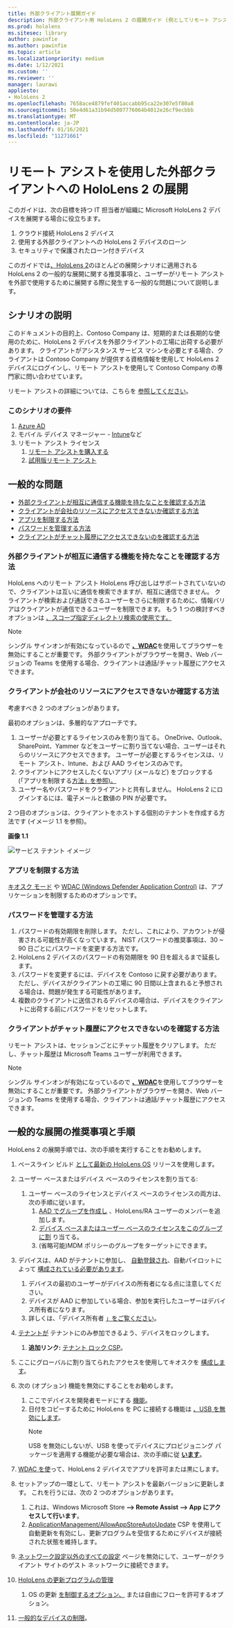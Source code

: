```yaml
---
title: 外部クライアント展開ガイド
description: 外部クライアント用 HoloLens 2 の展開ガイド (例としてリモート アシスト付き)
ms.prod: hololens
ms.sitesec: library
author: pawinfie
ms.author: pawinfie
ms.topic: article
ms.localizationpriority: medium
ms.date: 1/12/2021
ms.custom: ''
ms.reviewer: ''
manager: laurawi
appliesto:
- HoloLens 2
ms.openlocfilehash: 7658ace4879fef401accabb95ca22e307e5f80a8
ms.sourcegitcommit: 50e4d61a31b94d5007776064b4012e26cf9ecbbb
ms.translationtype: MT
ms.contentlocale: ja-JP
ms.lasthandoff: 01/16/2021
ms.locfileid: "11271661"
---
```

# リモート アシストを使用した外部クライアントへの HoloLens 2 の展開

このガイドは、次の目標を持つ IT 担当者が組織に Microsoft HoloLens 2 デバイスを展開する場合に役立ちます。

1. クラウド接続 HoloLens 2 デバイス
1. 使用する外部クライアントへの HoloLens 2 デバイスのローン
1. セキュリティで保護されたローン付きデバイス

このガイドでは[、HoloLens 2](#general-deployment-recommendations-and-instructions)のほとんどの展開シナリオに適用される HoloLens 2 の[](#common-concerns)一般的な展開に関する推奨事項と、ユーザーがリモート アシストを外部で使用するために展開する際に発生する一般的な問題について説明します。

## シナリオの説明

このドキュメントの目的上、Contoso Company は、短期的または長期的な使用のために、HoloLens 2 デバイスを外部クライアントの工場に出荷する必要があります。 クライアントがアシスタンス サービス マシンを必要とする場合、クライアントは Contoso Company が提供する資格情報を使用して HoloLens 2 デバイスにログインし、リモート アシストを使用して Contoso Company の専門家に問い合わせています。

リモート アシストの詳細については、こちらを [参照してください](https://docs.microsoft.com/hololens/hololens2-cloud-connected-overview#learn-about-remote-assist)。

### このシナリオの要件

1. [Azure AD](https://docs.microsoft.com/azure/active-directory/fundamentals/active-directory-whatis)
1. モバイル デバイス マネージャー - [Intune](https://docs.microsoft.com/mem/intune/fundamentals/free-trial-sign-up)など
1. リモート アシスト ライセンス
    1. [リモート アシストを購入する](https://docs.microsoft.com/dynamics365/mixed-reality/remote-assist/buy-remote-assist)
    1. [試用版リモート アシスト](https://docs.microsoft.com/dynamics365/mixed-reality/remote-assist/try-remote-assist)

## 一般的な問題

- [外部クライアントが相互に通信する機能を持たなことを確認する方法](#how-to-ensure-that-external-clients-do-not-have-the-ability-to-communicate-with-one-another)
- [クライアントが会社のリソースにアクセスできないか確認する方法](#how-to-ensure-that-clients-do-not-have-access-to-company-resources)
- [アプリを制限する方法](#how-to-restrict-apps)
- [パスワードを管理する方法](#how-to-manage-passwords)
- [クライアントがチャット履歴にアクセスできないのを確認する方法](#how-to-ensure-that-clients-do-not-have-access-to-chat-history)

### 外部クライアントが相互に通信する機能を持たなことを確認する方法

HoloLens へのリモート アシスト HoloLens 呼び出しはサポートされていないので、クライアントは互いに通信を検索できますが、相互に通信できません。 クライアントが検索および通話できるユーザーをさらに制限するために、[](https://docs.microsoft.com/microsoft-365/compliance/information-barriers?view=o365-worldwide)情報バリアはクライアントが通信できるユーザーを制限できます。 もう 1 つの検討すべきオプションは [、スコープ指定ディレクトリ検索の使用です。](https://docs.microsoft.com/MicrosoftTeams/teams-scoped-directory-search)

 > [!NOTE]
> シングル サインオンが有効になっているので [**、WDAC**](https://docs.microsoft.com/hololens/windows-defender-application-control-wdac)を使用してブラウザーを無効にすることが重要です。 外部クライアントがブラウザーを開き、Web バージョンの Teams を使用する場合、クライアントは通話/チャット履歴にアクセスできます。

### クライアントが会社のリソースにアクセスできないか確認する方法

考慮すべき 2 つのオプションがあります。

最初のオプションは、多層的なアプローチです。

1. ユーザーが必要とするライセンスのみを割り当てる。 OneDrive、Outlook、SharePoint、Yammer などをユーザーに割り当てない場合、ユーザーはそれらのリソースにアクセスできます。 ユーザーが必要とするライセンスは、リモート アシスト、Intune、および AAD ライセンスのみです。
1. クライアントにアクセスしたくないアプリ (メールなど) をブロックする (「アプリを制限する[方法」を参照)。](#how-to-restrict-apps)
1. ユーザー名やパスワードをクライアントと共有しません。 HoloLens 2 にログインするには、電子メールと数値の PIN が必要です。

2 つ目のオプションは、クライアントをホストする個別のテナントを作成する方法です (イメージ 1.1 を参照)。

**画像 1.1**

![サービス テナント イメージ](./images/hololens-service-tenant-image.png)

### アプリを制限する方法

[キオスク モード](https://docs.microsoft.com/hololens/hololens-kiosk) や [WDAC (Windows Defender Application Control)](https://docs.microsoft.com/hololens/windows-defender-application-control-wdac) は、アプリケーションを制限するためのオプションです。

### パスワードを管理する方法

1. パスワードの有効期限を削除します。 ただし、これにより、アカウントが侵害される可能性が高くなっています。 NIST パスワードの推奨事項は、30 ~ 90 日ごとにパスワードを変更する方法です。
1. HoloLens 2 デバイスのパスワードの有効期限を 90 日を超えるまで延長します。
1. パスワードを変更するには、デバイスを Contoso に戻す必要があります。 ただし、デバイスがクライアントの工場に 90 日間以上含まれると予想される場合は、問題が発生する可能性があります。  
1. 複数のクライアントに送信されるデバイスの場合は、デバイスをクライアントに出荷する前にパスワードをリセットします。

### クライアントがチャット履歴にアクセスできないのを確認する方法

リモート アシストは、セッションごとにチャット履歴をクリアします。 ただし、チャット履歴は Microsoft Teams ユーザーが利用できます。

> [!NOTE]
> シングル サインオンが有効になっているので [**、WDAC**](https://docs.microsoft.com/hololens/windows-defender-application-control-wdac)を使用してブラウザーを無効にすることが重要です。 外部クライアントがブラウザーを開き、Web バージョンの Teams を使用する場合、クライアントは通話/チャット履歴にアクセスできます。

## 一般的な展開の推奨事項と手順

HoloLens 2 の展開手順では、次の手順を実行することをお勧めします。

1. ベースライン ビルド [として最新の HoloLens OS](https://aka.ms/hololens2download) リリースを使用します。
1. ユーザー ベースまたはデバイス ベースのライセンスを割り当てる:
    1. ユーザー ベースのライセンスとデバイス ベースのライセンスの両方は、次の手順に従います。
        1. [AAD でグループを作成し](https://docs.microsoft.com/azure/active-directory/fundamentals/active-directory-groups-create-azure-portal#create-a-basic-group-and-add-members) 、HoloLens/RA ユーザーのメンバーを追加します。
        1. [デバイス ベースまたはユーザー ベースのライセンスをこのグループに割](https://docs.microsoft.com/azure/active-directory/enterprise-users/licensing-groups-assign#:~:text=In%20this%20article%201%20Assign%20the%20required%20licenses,3%20Check%20for%20license%20problems%20and%20resolve%20them) り当てる。
        1. (省略可能)MDM ポリシーのグループをターゲットにできます。

1. デバイスは、AAD がテナントに参加し、 [自動登録され](https://docs.microsoft.com/hololens/hololens-enroll-mdm#auto-enrollment-in-mdm)、自動パイロットによって [構成されている必要があります](https://docs.microsoft.com/hololens/hololens2-autopilot)。
    1. デバイスの最初のユーザーがデバイスの所有者になる点に注意してください。
    1. デバイスが AAD に参加している場合、参加を実行したユーザーはデバイス所有者になります。
    1. 詳しくは、「デバイス所有者 [」をご覧ください](https://docs.microsoft.com/hololens/security-adminless-os#device-owner)。
1. [テナントが](https://docs.microsoft.com/hololens/hololens-release-notes#tenantlockdown-csp-and-autopilot) テナントにのみ参加できるよう、デバイスをロックします。
    1. **追加リンク:** [テナント ロック CSP](https://docs.microsoft.com/windows/client-management/mdm/tenantlockdown-csp)。
1. ここにグローバルに割り当てられたアクセスを使用してキオスクを [構成します](https://docs.microsoft.com/hololens/hololens-global-assigned-access-kiosk)。
1. 次の (オプション) 機能を無効にすることをお勧めします。
    1. ここでデバイスを開発者モードにする [機能](https://docs.microsoft.com/windows/client-management/mdm/policy-csp-applicationmanagement#applicationmanagement-allowdeveloperunlock)。
    1. 日付をコピーするために HoloLens を PC に接続する機能は [、USB を無効にします](https://docs.microsoft.com/windows/client-management/mdm/policy-csp-connectivity#connectivity-allowusbconnection)。
       > [!NOTE]
        > USB を無効にしないが、USB を使ってデバイスにプロビジョニング パッケージを適用する機能が必要な場合は、次の手順に従 [**います**](https://docs.microsoft.com/windows/client-management/mdm/policy-csp-security#security-allowaddprovisioningpackage)。

1. [WDAC を使](https://docs.microsoft.com/hololens/windows-defender-application-control-wdac)って、HoloLens 2 デバイスでアプリを許可または黒にします。
1. セットアップの一環として、リモート アシストを最新バージョンに更新します。 これを行うには、次の 2 つのオプションがあります。
    1. これは、Windows Microsoft Store **--> Remote Assist --> App にアクセスして行います**。
    1. [ApplicationManagement/AllowAppStoreAutoUpdate](https://docs.microsoft.com/windows/client-management/mdm/policy-csp-applicationmanagement#applicationmanagement-allowappstoreautoupdate) CSP を使用して自動更新を有効にし、更新プログラムを受信するためにデバイスが接続された状態を維持します。
1. [ネットワーク設定以外のすべての設定](https://docs.microsoft.com/hololens/settings-uri-list) ページを無効にして、ユーザーがクライアント サイトのゲスト ネットワークに接続できます。
1. [HoloLens の更新プログラムの管理](https://docs.microsoft.com/hololens/hololens-updates)
    1. OS の更新 [を制御するオプション、](https://docs.microsoft.com/mem/intune/protect/windows-update-for-business-configure#create-and-assign-update-rings) または自由にフローを許可するオプション。
1. [一般的なデバイスの制限](https://docs.microsoft.com/hololens/hololens-common-device-restrictions)。
